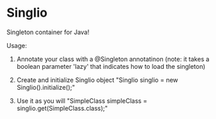 # Singlio
Singleton container for Java!

Usage:

1. Annotate your class with a @Singleton annotatinon 
  (note: it takes a boolean parameter 'lazy' that indicates how to load the singleton)

2. Create and initialize Singlio object
  "Singlio singlio = new Singlio().initialize();"

3. Use it as you will
  "SimpleClass simpleClass = singlio.get(SimpleClass.class);"
